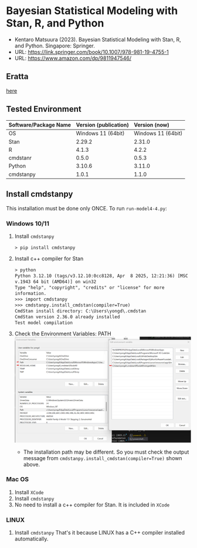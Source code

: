 # Bayesian Statistical Modeling with Stan, R, and Python
- Kentaro Matsuura (2023). Bayesian Statistical Modeling with Stan, R, and Python. Singapore: Springer.
- URL: https://link.springer.com/book/10.1007/978-981-19-4755-1
- URL: https://www.amazon.com/dp/9811947546/

## Eratta
[here](errata.md)

## Tested Environment
| Software/Package Name | Version (publication) | Version (now) |
|:-----------|:------------|:------------|
| OS | Windows 11 (64bit) | Windows 11 (64bit) |
| Stan | 2.29.2 | 2.31.0 |
| R | 4.1.3 | 4.2.2 |
| cmdstanr | 0.5.0 | 0.5.3 |
| Python | 3.10.6 | 3.11.0 |
| cmdstanpy | 1.0.1 | 1.1.0 |


## Install cmdstanpy

This installation must be done only ONCE.
To run `run-model4-4.py`:
### Windows 10/11
1. Install `cmdstanpy`
    ```
    > pip install cmdstanpy
    ```
2. Install c++ compiler for Stan
    ```
    > python
    Python 3.12.10 (tags/v3.12.10:0cc8128, Apr  8 2025, 12:21:36) [MSC v.1943 64 bit (AMD64)] on win32
    Type "help", "copyright", "credits" or "license" for more information.
    >>> import cmdstanpy
    >>> cmdstanpy.install_cmdstan(compiler=True)
    CmdStan install directory: C:\Users\yongd\.cmdstan
    CmdStan version 2.36.0 already installed
    Test model compilation
    ```
3. Check the Environment Variables: PATH
    ![Setting Environment Variables](setting_env_variables.png)

    - The installation path may be different. So you must check the output message from `cmdstanpy.install_cmdstan(compiler=True)` shown above.

### Mac OS 
1. Install `XCode`
2. Install `cmdstanpy`
3. No need to install a c++ compiler for Stan. It is included in `XCode`

### LINUX
1. Install `cmdstanpy`
That's it because LINUX has a C++ compiler installed automatically.